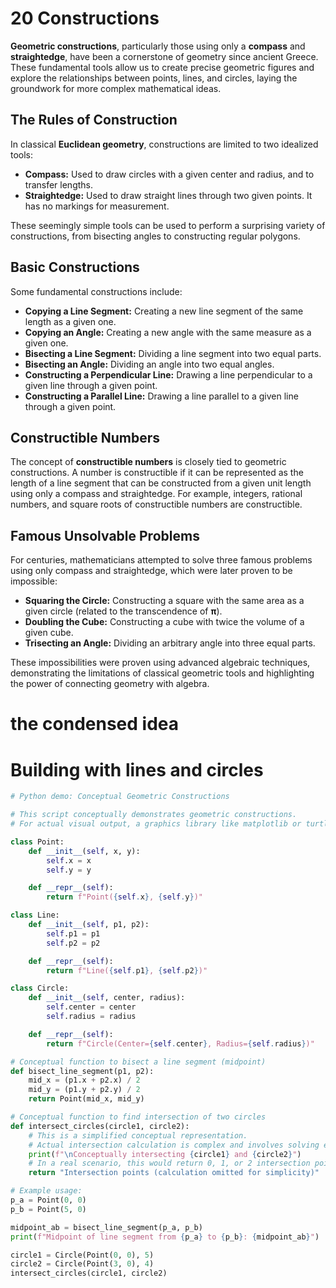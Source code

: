 # 20 Constructions

**Geometric constructions**, particularly those using only a **compass** and **straightedge**, have been a cornerstone of geometry since ancient Greece. These fundamental tools allow us to create precise geometric figures and explore the relationships between points, lines, and circles, laying the groundwork for more complex mathematical ideas.

## The Rules of Construction

In classical **Euclidean geometry**, constructions are limited to two idealized tools:

*   **Compass:** Used to draw circles with a given center and radius, and to transfer lengths.
*   **Straightedge:** Used to draw straight lines through two given points. It has no markings for measurement.

These seemingly simple tools can be used to perform a surprising variety of constructions, from bisecting angles to constructing regular polygons.

## Basic Constructions

Some fundamental constructions include:

*   **Copying a Line Segment:** Creating a new line segment of the same length as a given one.
*   **Copying an Angle:** Creating a new angle with the same measure as a given one.
*   **Bisecting a Line Segment:** Dividing a line segment into two equal parts.
*   **Bisecting an Angle:** Dividing an angle into two equal angles.
*   **Constructing a Perpendicular Line:** Drawing a line perpendicular to a given line through a given point.
*   **Constructing a Parallel Line:** Drawing a line parallel to a given line through a given point.

## Constructible Numbers

The concept of **constructible numbers** is closely tied to geometric constructions. A number is constructible if it can be represented as the length of a line segment that can be constructed from a given unit length using only a compass and straightedge. For example, integers, rational numbers, and square roots of constructible numbers are constructible.

## Famous Unsolvable Problems

For centuries, mathematicians attempted to solve three famous problems using only compass and straightedge, which were later proven to be impossible:

*   **Squaring the Circle:** Constructing a square with the same area as a given circle (related to the transcendence of **π**).
*   **Doubling the Cube:** Constructing a cube with twice the volume of a given cube.
*   **Trisecting an Angle:** Dividing an arbitrary angle into three equal parts.

These impossibilities were proven using advanced algebraic techniques, demonstrating the limitations of classical geometric tools and highlighting the power of connecting geometry with algebra.

# the condensed idea

# Building with lines and circles

```python
# Python demo: Conceptual Geometric Constructions

# This script conceptually demonstrates geometric constructions.
# For actual visual output, a graphics library like matplotlib or turtle would be needed.

class Point:
    def __init__(self, x, y):
        self.x = x
        self.y = y

    def __repr__(self):
        return f"Point({self.x}, {self.y})"

class Line:
    def __init__(self, p1, p2):
        self.p1 = p1
        self.p2 = p2

    def __repr__(self):
        return f"Line({self.p1}, {self.p2})"

class Circle:
    def __init__(self, center, radius):
        self.center = center
        self.radius = radius

    def __repr__(self):
        return f"Circle(Center={self.center}, Radius={self.radius})"

# Conceptual function to bisect a line segment (midpoint)
def bisect_line_segment(p1, p2):
    mid_x = (p1.x + p2.x) / 2
    mid_y = (p1.y + p2.y) / 2
    return Point(mid_x, mid_y)

# Conceptual function to find intersection of two circles
def intersect_circles(circle1, circle2):
    # This is a simplified conceptual representation.
    # Actual intersection calculation is complex and involves solving equations.
    print(f"\nConceptually intersecting {circle1} and {circle2}")
    # In a real scenario, this would return 0, 1, or 2 intersection points
    return "Intersection points (calculation omitted for simplicity)"

# Example usage:
p_a = Point(0, 0)
p_b = Point(5, 0)

midpoint_ab = bisect_line_segment(p_a, p_b)
print(f"Midpoint of line segment from {p_a} to {p_b}: {midpoint_ab}")

circle1 = Circle(Point(0, 0), 5)
circle2 = Circle(Point(3, 0), 4)
intersect_circles(circle1, circle2)
```
```